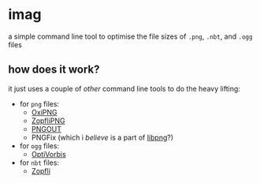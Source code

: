# imag

a simple command line tool to optimise the file sizes of `.png`, `.nbt`, and `.ogg` files

## how does it work?

it just uses a couple of *other* command line tools to do the heavy lifting:

- for `png` files:
  - [OxiPNG](https://github.com/shssoichiro/oxipng)
  - [ZopfliPNG](https://github.com/google/zopfli)
  - [PNGOUT](http://advsys.net/ken/utils.htm)
  - PNGFix (which i *believe* is a part of [libpng](http://www.libpng.org/pub/png/libpng.html)?)
- for `ogg` files:
  - [OptiVorbis](https://github.com/OptiVorbis/OptiVorbis)
- for `nbt` files:
  - [Zopfli](https://github.com/google/zopfli)
